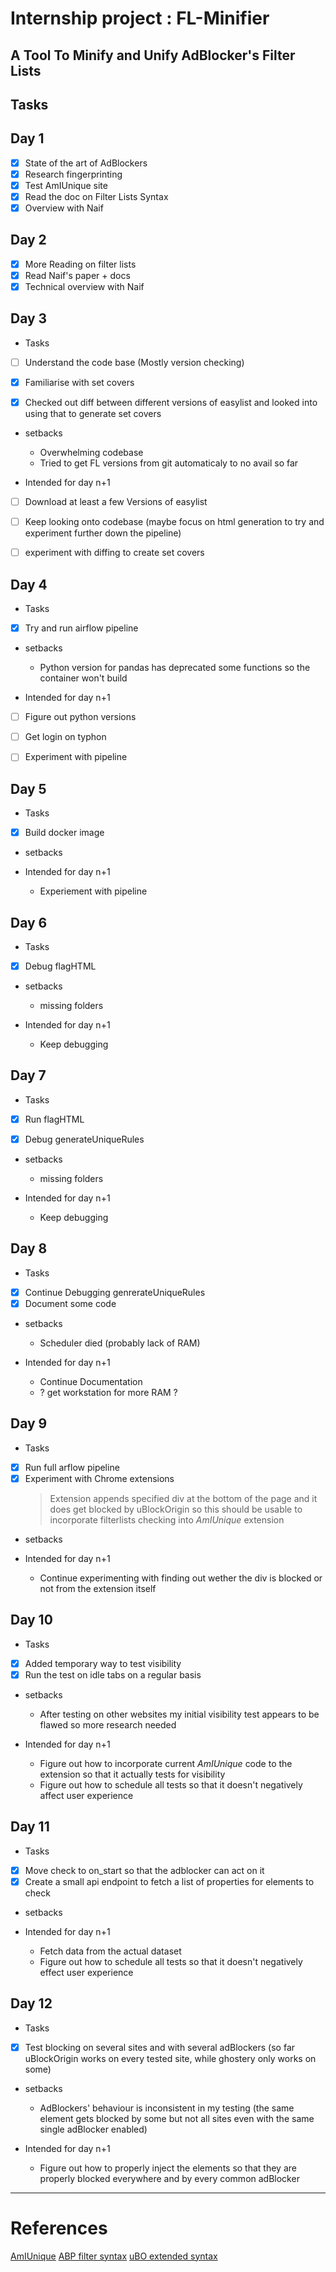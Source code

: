 # Internship project : FL-Minifier

## A Tool To Minify and Unify AdBlocker's Filter Lists

## Tasks

## Day 1

- [x] State of the art of AdBlockers
- [x] Research fingerprinting
- [x] Test AmIUnique site
- [x] Read the doc on Filter Lists Syntax
- [x] Overview with Naif

## Day 2

- [x] More Reading on filter lists
- [x] Read Naif's paper + docs
- [x] Technical overview with Naif

## Day 3

- Tasks

- [ ] Understand the code base (Mostly version checking)

- [x] Familiarise with set covers 

- [x] Checked out diff between different versions of easylist and looked into using that to generate set covers

- setbacks
  
  - Overwhelming codebase 
  - Tried to get FL versions from git automaticaly to no avail so far

- Intended for day n+1

- [ ] Download at least a few Versions of easylist

- [ ] Keep looking onto codebase (maybe focus on html generation to try and experiment further down the pipeline)

- [ ] experiment with diffing to create set covers

## Day 4

- Tasks

- [x] Try and run airflow pipeline

- setbacks
  
  - Python version for pandas has deprecated some functions so the container won't build

- Intended for day n+1

- [ ] Figure out python versions

- [ ] Get login on typhon

- [ ] Experiment with pipeline

## Day 5

- Tasks

- [x] Build docker image

- setbacks
  
  

- Intended for day n+1
  - Experiement with pipeline

## Day 6

- Tasks

- [x] Debug flagHTML

- setbacks
  
  - missing folders

- Intended for day n+1
  
  - Keep debugging

## Day 7

- Tasks

- [x] Run flagHTML

- [x] Debug generateUniqueRules

- setbacks
  
  - missing folders

- Intended for day n+1
  
  - Keep debugging

## Day 8

- Tasks

- [x] Continue Debugging genrerateUniqueRules
- [x] Document some code

- setbacks

  - Scheduler died (probably lack of RAM)


- Intended for day n+1
  
  - Continue Documentation
  - ? get workstation for more RAM ?

## Day 9

- Tasks

- [x] Run full arflow pipeline
- [x] Experiment with Chrome extensions
  > Extension appends specified div at the bottom of the page and it does get blocked by uBlockOrigin so this should be usable to incorporate filterlists checking into *AmIUnique* extension 

- setbacks

- Intended for day n+1
  - Continue experimenting with finding out wether the div is blocked or not from the extension itself

## Day 10

- Tasks

- [x] Added temporary way to test visibility
- [x] Run the test on idle tabs on a regular basis

- setbacks
  - After testing on other websites my initial visibility test appears to be flawed so more research needed

- Intended for day n+1
  - Figure out how to incorporate current *AmIUnique* code to the extension so that it actually tests for visibility
  - Figure out how to schedule all tests so that it doesn't negatively affect user experience

## Day 11

- Tasks

- [x] Move check to on_start so that the adblocker can act on it
- [x] Create a small api endpoint to fetch a list of properties for elements to check

- setbacks

- Intended for day n+1
  - Fetch data from the actual dataset
  - Figure out how to schedule all tests so that it doesn't negatively effect user experience

## Day 12

- Tasks

- [x] Test blocking on several sites and with several adBlockers (so far uBlockOrigin works on every tested site, while ghostery only works on some)

- setbacks
  - AdBlockers' behaviour is inconsistent in my testing (the same element gets blocked by some but not all sites even with the same single adBlocker enabled)

- Intended for day n+1
  - Figure out how to properly inject the elements so that they are properly blocked everywhere and by every common adBlocker



---

# References

[AmIUnique](https://amiunique.org/fp)
[ABP filter syntax](https://help.eyeo.com/en/adblockplus/how-to-write-filters#allowlist)
[uBO extended syntax](https://github.com/gorhill/uBlock/wiki/Static-filter-syntax#extended-syntax)
